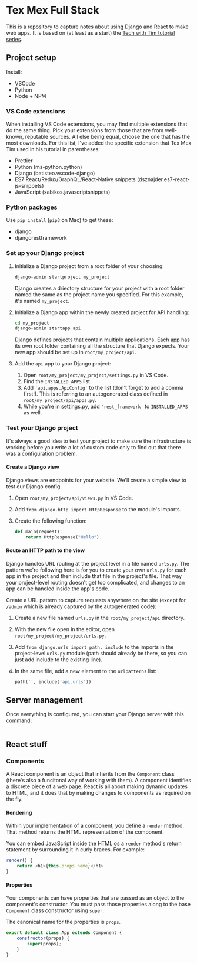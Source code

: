 # Tex Mex Full Stack #

This is a repository to capture notes about using Django and React to make web apps.
It is based on (at least as a start) the
[Tech with Tim tutorial series](https://www.youtube.com/watch?v=JD-age0BPVo&list=PLzMcBGfZo4-kCLWnGmK0jUBmGLaJxvi4j).

## Project setup ##

Install:

-   VSCode
-   Python
-   Node + NPM

### VS Code extensions ###

When installing VS Code extensions, you may find multiple extensions that do the same thing.
Pick your extensions from those that are from well-known, reputable sources. All else being equal,
choose the one that has the most downloads. For this list, I've added the specific extension that
Tex Mex Tim used in his tutorial in parentheses:

-   Prettier
-   Python (ms-python.python)
-   Django (batisteo.vscode-django)
-   ES7 React/Redux/GraphQL/React-Native snippets (dsznajder.es7-react-js-snippets)
-   JavaScript (xabikos.javascriptsnippets)

### Python packages ###

Use `pip install` (`pip3` on Mac) to get these:

-   django
-   djangorestframework

### Set up your Django project ###

1.  Initialize a Django project from a root folder of your choosing:
    
    ```bash
    django-admin startproject my_project
    ```
    
    Django creates a driectory structure for your project with a root folder named
    the same as the project name you specified. For this example, it's named 
    `my_project`.
    
2.  Initialize a Django app within the newly created project for API handling:

    ```bash
    cd my_project
    django-admin startapp api
    ```
    
    Django defines projects that contain multiple applications. Each app has its own
    root folder containing all the structure that Django expects. Your new app should
    be set up in `root/my_project/api`.
    
3.  Add the `api` app to your Django project:

    1.  Open `root/my_project/my_project/settings.py` in VS Code.
    2.  Find the `INSTALLED_APPS` list.
    3.  Add `'api.apps.ApiConfig'` to the list (don't forget to add a comma first!).
        This is referring to an autogenerated class defined in `root/my_project/api/apps.py`.
    4.  While you're in settings.py, add `'rest_framework'` to `INSTALLED_APPS` as well.

### Test your Django project ###

It's always a good idea to test your project to make sure the infrastructure is working
before you write a lot of custom code only to find out that there was a configuration problem.

#### Create a Django view ####

Django views are endpoints for your website. We'll create a simple view to test our Django config.

1.  Open `root/my_project/api/views.py` in VS Code.
2.  Add `from django.http import HttpResponse` to the module's imports.
3.  Create the following function:

    ```python
    def main(request):
        return HttpResponse("Hello")
    ```
#### Route an HTTP path to the view ####

Django handles URL routing at the project level in a file named `urls.py`. The pattern we're
following here is for you to create your own `urls.py` for each app in the project and then
include that file in the project's file. That way your project-level routing doesn't get too
complicated, and changes to an app can be handled inside the app's code.

Create a URL pattern to capture requests anywhere on the site (except for `/admin` which is
already captured by the autogenerated code):

1.  Create a new file named `urls.py` in the `root/my_project/api` directory.
2.  With the new file open in the editor, open `root/my_project/my_project/urls.py`.
3.  Add `from django.urls import path, include` to the imports in the project-level `urls.py`
    module (path should already be there, so you can just add include to the existing line).
4.  In the same file, add a new element to the `urlpatterns` list:

    ```python
    path('', include('api.urls'))
    ```

## Server management ##

Once everything is configured, you can start your Django server with this command:

```bash

```

## React stuff ##

### Components ###

A React component is an object that inherits from the `Component` class (there's also a funcitonal
way of working with them). A component identifies a discrete piece of a web page. React is all
about making dynamic updates to HTML, and it does that by making changes to components as required
on the fly.

#### Rendering ####

Within your implementation of a component, you define a `render` method. That method returns the 
HTML representation of the component.

You can embed JavaScript inside the HTML os a `render` method's return statement by surrounding
it in curly braces. For example:

```javascript
render() {
    return <h1>{this.props.name}</h1>
}
```

#### Properties ####

Your components can have properties that are passed as an object to the component's constructor.
You must pass those properties along to the base `Component` class constructor using `super`.

The canonical name for the properties is `props`.

```javascript
export default class App extends Component {
    constructor(props) {
        super(props);
    }
}
```
